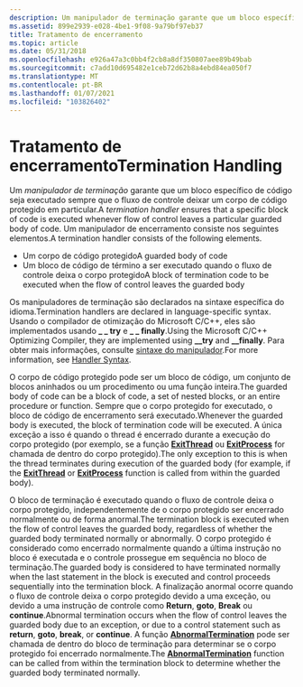 ```yaml
---
description: Um manipulador de terminação garante que um bloco específico de código seja executado sempre que o fluxo de controle deixar um corpo de código protegido em particular. Um manipulador de encerramento consiste nos seguintes elementos.
ms.assetid: 899e2939-e028-4be1-9f08-9a79bf97eb37
title: Tratamento de encerramento
ms.topic: article
ms.date: 05/31/2018
ms.openlocfilehash: e926a47a3c0bb4f2cb8a8df350807aee89b49bab
ms.sourcegitcommit: c7add10d695482e1ceb72d62b8a4ebd84ea050f7
ms.translationtype: MT
ms.contentlocale: pt-BR
ms.lasthandoff: 01/07/2021
ms.locfileid: "103826402"
---
```

# <a name="termination-handling"></a><span data-ttu-id="23d86-104">Tratamento de encerramento</span><span class="sxs-lookup"><span data-stu-id="23d86-104">Termination Handling</span></span>

<span data-ttu-id="23d86-105">Um *manipulador de terminação* garante que um bloco específico de código seja executado sempre que o fluxo de controle deixar um corpo de código protegido em particular.</span><span class="sxs-lookup"><span data-stu-id="23d86-105">A *termination handler* ensures that a specific block of code is executed whenever flow of control leaves a particular guarded body of code.</span></span> <span data-ttu-id="23d86-106">Um manipulador de encerramento consiste nos seguintes elementos.</span><span class="sxs-lookup"><span data-stu-id="23d86-106">A termination handler consists of the following elements.</span></span>

-   <span data-ttu-id="23d86-107">Um corpo de código protegido</span><span class="sxs-lookup"><span data-stu-id="23d86-107">A guarded body of code</span></span>
-   <span data-ttu-id="23d86-108">Um bloco de código de término a ser executado quando o fluxo de controle deixa o corpo protegido</span><span class="sxs-lookup"><span data-stu-id="23d86-108">A block of termination code to be executed when the flow of control leaves the guarded body</span></span>

<span data-ttu-id="23d86-109">Os manipuladores de terminação são declarados na sintaxe específica do idioma.</span><span class="sxs-lookup"><span data-stu-id="23d86-109">Termination handlers are declared in language-specific syntax.</span></span> <span data-ttu-id="23d86-110">Usando o compilador de otimização do Microsoft C/C++, eles são implementados usando **\_ \_ try** e **\_ \_ finally**.</span><span class="sxs-lookup"><span data-stu-id="23d86-110">Using the Microsoft C/C++ Optimizing Compiler, they are implemented using **\_\_try** and **\_\_finally**.</span></span> <span data-ttu-id="23d86-111">Para obter mais informações, consulte [sintaxe do manipulador](handler-syntax.md).</span><span class="sxs-lookup"><span data-stu-id="23d86-111">For more information, see [Handler Syntax](handler-syntax.md).</span></span>

<span data-ttu-id="23d86-112">O corpo de código protegido pode ser um bloco de código, um conjunto de blocos aninhados ou um procedimento ou uma função inteira.</span><span class="sxs-lookup"><span data-stu-id="23d86-112">The guarded body of code can be a block of code, a set of nested blocks, or an entire procedure or function.</span></span> <span data-ttu-id="23d86-113">Sempre que o corpo protegido for executado, o bloco de código de encerramento será executado.</span><span class="sxs-lookup"><span data-stu-id="23d86-113">Whenever the guarded body is executed, the block of termination code will be executed.</span></span> <span data-ttu-id="23d86-114">A única exceção a isso é quando o thread é encerrado durante a execução do corpo protegido (por exemplo, se a função [**ExitThread**](/windows/win32/api/processthreadsapi/nf-processthreadsapi-exitthread) ou [**ExitProcess**](/windows/win32/api/processthreadsapi/nf-processthreadsapi-exitprocess) for chamada de dentro do corpo protegido).</span><span class="sxs-lookup"><span data-stu-id="23d86-114">The only exception to this is when the thread terminates during execution of the guarded body (for example, if the [**ExitThread**](/windows/win32/api/processthreadsapi/nf-processthreadsapi-exitthread) or [**ExitProcess**](/windows/win32/api/processthreadsapi/nf-processthreadsapi-exitprocess) function is called from within the guarded body).</span></span>

<span data-ttu-id="23d86-115">O bloco de terminação é executado quando o fluxo de controle deixa o corpo protegido, independentemente de o corpo protegido ser encerrado normalmente ou de forma anormal.</span><span class="sxs-lookup"><span data-stu-id="23d86-115">The termination block is executed when the flow of control leaves the guarded body, regardless of whether the guarded body terminated normally or abnormally.</span></span> <span data-ttu-id="23d86-116">O corpo protegido é considerado como encerrado normalmente quando a última instrução no bloco é executada e o controle prossegue em sequência no bloco de terminação.</span><span class="sxs-lookup"><span data-stu-id="23d86-116">The guarded body is considered to have terminated normally when the last statement in the block is executed and control proceeds sequentially into the termination block.</span></span> <span data-ttu-id="23d86-117">A finalização anormal ocorre quando o fluxo de controle deixa o corpo protegido devido a uma exceção, ou devido a uma instrução de controle como **Return**, **goto**, **Break** ou **continue**.</span><span class="sxs-lookup"><span data-stu-id="23d86-117">Abnormal termination occurs when the flow of control leaves the guarded body due to an exception, or due to a control statement such as **return**, **goto**, **break**, or **continue**.</span></span> <span data-ttu-id="23d86-118">A função [**AbnormalTermination**](abnormaltermination.md) pode ser chamada de dentro do bloco de terminação para determinar se o corpo protegido foi encerrado normalmente.</span><span class="sxs-lookup"><span data-stu-id="23d86-118">The [**AbnormalTermination**](abnormaltermination.md) function can be called from within the termination block to determine whether the guarded body terminated normally.</span></span>

 

 
